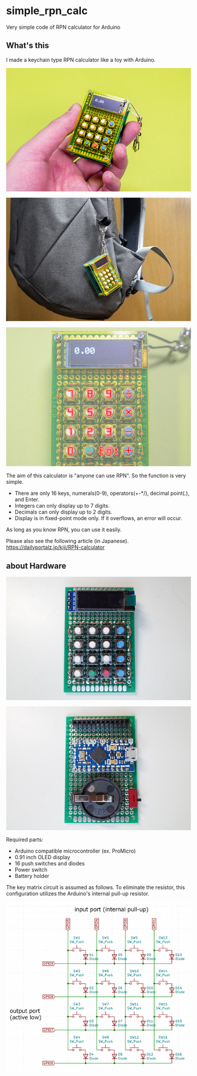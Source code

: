 # simple_rpn_calc
Very simple code of RPN calculator for Arduino

## What's this

I made a keychain type RPN calculator like a toy with Arduino.

![calc1](img/calc1.jpg)

![calc2](img/calc2.jpg)

![keys](img/keys.jpg)

The aim of this calculator is "anyone can use RPN". So the function is very simple.

- There are only 16 keys, numerals(0-9), operators(+-\*/), decimal point(.), and Enter.
- Integers can only display up to 7 digits.
- Decimals can only display up to 2 digits.
- Display is in fixed-point mode only. If it overflows, an error will occur.

As long as you know RPN, you can use it easily.

Please also see the following article (in Japanese).
https://dailyportalz.jp/kiji/RPN-calculator

## about Hardware

![hardware1](img/hardware1.jpg)

![hardware2](img/hardware2.jpg)

Required parts:
- Arduino compatible microcontroller (ex. ProMicro)
- 0.91 inch OLED display
- 16 push switches and diodes
- Power switch
- Battery holder

The key matrix circuit is assumed as follows.
To eliminate the resistor, this configuration utilizes the Arduino's internal pull-up resistor.

![keymatrix](img/keymatrix.png)
